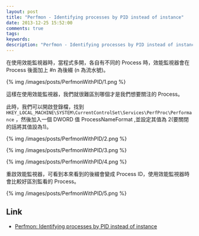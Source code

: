 ```yaml
---
layout: post
title: "Perfmon - Identifying processes by PID instead of instance"
date: 2013-12-25 15:52:00
comments: true
tags: 
keywords: 
description: "Perfmon - Identifying processes by PID instead of instance"
---
```


在使用效能監視器時，當程式多開，各自有不同的 Process 時，效能監視器會在 Process 後面加上 #n 為後綴 (n 為流水號)。  

<!--More-->

{% img /images/posts/PerfmonWithPID/1.png %}


這樣在使用效能監視器，我們就很難區別哪個才是我們想要關注的 Process。  

此時，我們可以開啟登錄檔，找到 `HKEY_LOCAL_MACHINE\SYSTEM\CurrentControlSet\Services\PerfProc\Performance` ，然後加入一個 DWORD 值 ProcessNameFormat ,並設定其值為 2(要關閉的話將其值設為1)。  

{% img /images/posts/PerfmonWithPID/2.png %}

{% img /images/posts/PerfmonWithPID/3.png %}

{% img /images/posts/PerfmonWithPID/4.png %}


重啟效能監視器，可看到本來看到的後綴會變成 Process ID，使用效能監視器時會比較好區別監看的 Process。  

{% img /images/posts/PerfmonWithPID/5.png %}


Link
----
* [Perfmon: Identifying processes by PID instead of instance](http://blogs.technet.com/b/askperf/archive/2010/03/30/perfmon-identifying-processes-by-pid-instead-of-instance.aspx)
